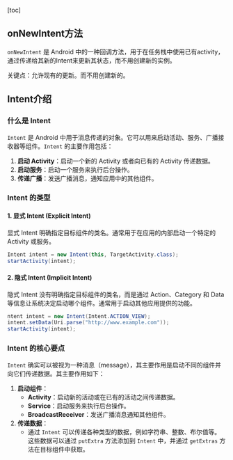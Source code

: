 [toc]

## onNewIntent方法

`onNewIntent` 是 Android 中的一种回调方法，用于在任务栈中使用已有activity，通过传递给其新的Intent来更新其状态，而不用创建新的实例。

关键点：允许现有的更新。而不用创建新的。



## Intent介绍

### 什么是 Intent

`Intent` 是 Android 中用于消息传递的对象。它可以用来启动活动、服务、广播接收器等组件。`Intent` 的主要作用包括：

1. **启动 Activity**：启动一个新的 Activity 或者向已有的 Activity 传递数据。
2. **启动服务**：启动一个服务来执行后台操作。
3. **传递广播**：发送广播消息，通知应用中的其他组件。

### Intent 的类型

#### 1. 显式 Intent (Explicit Intent)

显式 Intent 明确指定目标组件的类名。通常用于在应用的内部启动一个特定的 Activity 或服务。

```java
Intent intent = new Intent(this, TargetActivity.class);
startActivity(intent);
```

#### 2. 隐式 Intent (Implicit Intent)

隐式 Intent 没有明确指定目标组件的类名，而是通过 Action、Category 和 Data 等信息让系统决定启动哪个组件。通常用于启动其他应用提供的功能。

```java
ntent intent = new Intent(Intent.ACTION_VIEW);
intent.setData(Uri.parse("http://www.example.com"));
startActivity(intent);
```

### Intent 的核心要点

`Intent` 确实可以被视为一种消息（message），其主要作用是启动不同的组件并向它们传递数据。其主要作用如下：

1. **启动组件**：
   - **Activity**：启动新的活动或在已有的活动之间传递数据。
   - **Service**：启动服务来执行后台操作。
   - **BroadcastReceiver**：发送广播消息通知其他组件。
2. **传递数据**：
   - 通过 `Intent` 可以传递各种类型的数据，例如字符串、整数、布尔值等。这些数据可以通过 `putExtra` 方法添加到 `Intent` 中，并通过 `getExtras` 方法在目标组件中获取。